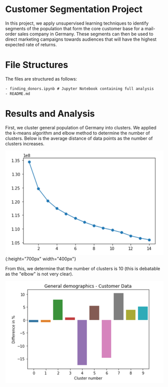 # Customer Segmentation Project
In this project, we apply unsupervised learning techniques to identify segments of the population that form the core customer base for a mail-order sales company in Germany. These segments can then be used to direct marketing campaigns towards audiences that will have the highest expected rate of returns.

# File Structures
The files are structured as follows:
```
- finding_donors.ipynb # Jupyter Notebook containing full analysis
- README.md
```

# Results and Analysis
First, we cluster general population of Germany into clusters. We applied the k-means algorithm and elbow method to determine the number of clusters. Below is the average distance of data points as the number of clusters increases.

![Average Distance within Cluster](https://github.com/yukiteb/Data-Science-Nanodegree/blob/master/Customer%20Segmentation/num_clusters.PNG){:height="700px" width="400px"}

From this, we determine that the number of clusters is 10 (this is debatable as the "elbow" is not very clear).

![Cluster Proportions](https://github.com/yukiteb/Data-Science-Nanodegree/blob/master/Customer%20Segmentation/cluster_proportion.PNG)


